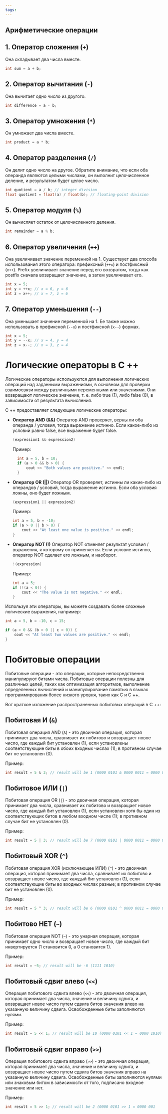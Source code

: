 ```yaml
---
tags:
---
```

## Арифметические операции

## 1. Оператор сложения (`+`)

Она складывает два числа вместе.

```cpp
int sum = a + b;
```

## 2. Оператор вычитания (`-`)

Она вычитает одно число из другого.

```cpp
int difference = a - b;
```

## 3. Оператор умножения (`*`)

Он умножает два числа вместе.

```cpp
int product = a * b;
```

## 4. Оператор разделения (`/`)

Он делит одно число на другое. Обратите внимание, что если оба операнда являются целыми числами, он выполнит целочисленное деление, и результатом будет целое число.

```cpp
int quotient = a / b; // integer division
float quotient = float(a) / float(b); // floating-point division
```

## 5. Оператор модуля (`%`)

Он вычисляет остаток от целочисленного деления.

```cpp
int remainder = a % b;
```

## 6. Оператор увеличения (`++`)

Она увеличивает значение переменной на 1. Существует два способа использования этого оператора: префиксный (`++x`) и постфиксный (`x++`). Prefix увеличивает значение перед его возвратом, тогда как postfix сначала возвращает значение, а затем увеличивает его.

```cpp
int x = 5;
int y = ++x; // x = 6, y = 6
int z = x++; // x = 7, z = 6
```

## 7. Оператор уменьшения (`--`)

Она уменьшает значение переменной на 1. Ее также можно использовать в префиксной (`--x`) и постфиксной (`x--`) формах.

```cpp
int x = 5;
int y = --x; // x = 4, y = 4
int z = x--; // x = 3, z = 4
```

# Логические операторы в C ++

Логические операторы используются для выполнения логических операций над заданными выражениями, в основном для проверки взаимосвязи между различными переменными или значениями. Они возвращают логическое значение, т. е. либо true (1), либо false (0), в зависимости от результата вычисления.

C ++ предоставляет следующие логические операторы:

- **Оператор AND (&&)** Оператор AND проверяет, верны ли оба операнда / условия, тогда выражение истинно. Если какое-либо из условий равно false, все выражение будет false.
    
    ```cpp
    (expression1 && expression2)
    ```
    
    Пример:
  ```cpp
    int a = 5, b = 10;
    if (a > 0 && b > 0) {
        cout << "Both values are positive." << endl;
    }
    ```
    
- **Оператор OR (||)** Оператор OR проверяет, истинны ли какие-либо из операндов / условий, тогда выражение истинно. Если оба условия ложны, оно будет ложным.
    
    ```cpp
    (expression1 || expression2)
    ```
    
    Пример:
    
    ```cpp
    int a = 5, b = -10;
    if (a > 0 || b > 0) {
        cout << "At least one value is positive." << endl;
    }
    ```
    
- **Оператор NOT (!)** Оператор NOT отменяет результат условия / выражения, к которому он применяется. Если условие истинно, оператор NOT сделает его ложным, и наоборот.
    
    ```cpp
    !(expression)
    ```
    
    Пример:
    
    ```cpp
    int a = 5;
    if (!(a < 0)) {
        cout << "The value is not negative." << endl;
    }
    ```
    

Используя эти операторы, вы можете создавать более сложные логические выражения, например:

```cpp
int a = 5, b = -10, c = 15;

if (a > 0 && (b > 0 || c > 0)) {
    cout << "At least two values are positive." << endl;
}
```

# Побитовые операции

Побитовые операции - это операции, которые непосредственно манипулируют битами числа. Побитовые операции полезны для различных целей, таких как оптимизация алгоритмов, выполнение определенных вычислений и манипулирование памятью в языках программирования более низкого уровня, таких как C и C ++.

Вот краткое изложение распространенных побитовых операций в C ++:

## Побитовая И (`&`)

Побитовая операция AND (`&`) - это двоичная операция, которая принимает два числа, сравнивает их побитово и возвращает новое число, где каждый бит установлен (1), если установлены соответствующие биты в обоих входных числах (1); в противном случае бит не установлен (0).

Пример:

```cpp
int result = 5 & 3; // result will be 1 (0000 0101 & 0000 0011 = 0000 0001)
```

## Побитовое ИЛИ (`|`)

Побитовая операция OR (`|`) - это двоичная операция, которая принимает два числа, сравнивает их побитово и возвращает новое число, где каждый бит установлен (1), если установлен хотя бы один из соответствующих битов в любом входном числе (1); в противном случае бит не установлен (0).

Пример:

```cpp
int result = 5 | 3; // result will be 7 (0000 0101 | 0000 0011 = 0000 0111)
```

## Побитовый XOR (`^`)

Побитовая операция XOR (исключающее ИЛИ) (`^`) - это двоичная операция, которая принимает два числа, сравнивает их побитово и возвращает новое число, где каждый бит установлен (1), если соответствующие биты во входных числах разные; в противном случае бит не установлен (0).

Пример:

```cpp
int result = 5 ^ 3; // result will be 6 (0000 0101 ^ 0000 0011 = 0000 0110)
```

## Побитово НЕТ (`~`)

Побитовая операция NOT (`~`) - это унарная операция, которая принимает одно число и возвращает новое число, где каждый бит инвертируется (1 становится 0, а 0 становится 1).

Пример:

```cpp
int result = ~5; // result will be -6 (1111 1010)
```

## Побитовый сдвиг влево (`<<`)

Операция побитового сдвига влево (`<<`) - это двоичная операция, которая принимает два числа, значение и величину сдвига, и возвращает новое число путем сдвига битов значения влево на указанную величину сдвига. Освобожденные биты заполняются нулями.

Пример:

```cpp
int result = 5 << 1; // result will be 10 (0000 0101 << 1 = 0000 1010)
```

## Побитовый сдвиг вправо (`>>`)

Операция побитового сдвига вправо (`>>`) - это двоичная операция, которая принимает два числа, значение и величину сдвига, и возвращает новое число путем сдвига битов значения вправо на указанную величину сдвига. Освобожденные биты заполняются нулями или знаковым битом в зависимости от того, подписано входное значение или нет.

Пример:

```cpp
int result = 5 >> 1; // result will be 2 (0000 0101 >> 1 = 0000 001
```




